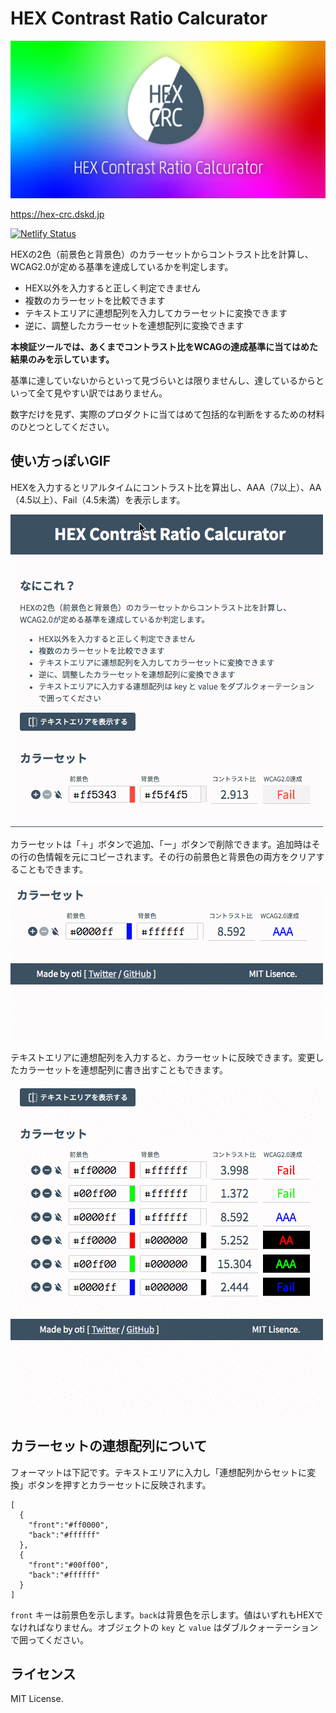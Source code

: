 # HEX Contrast Ratio Calcurator

![](./public/assets/images/ogp.png)

https://hex-crc.dskd.jp

[![Netlify Status](https://api.netlify.com/api/v1/badges/dd371e46-f0e0-4664-ada0-dcc93fe9023e/deploy-status)](https://app.netlify.com/sites/hex-crc/deploys)

HEXの2色（前景色と背景色）のカラーセットからコントラスト比を計算し、WCAG2.0が定める基準を達成しているかを判定します。

- HEX以外を入力すると正しく判定できません
- 複数のカラーセットを比較できます
- テキストエリアに連想配列を入力してカラーセットに変換できます
- 逆に、調整したカラーセットを連想配列に変換できます

**本検証ツールでは、あくまでコントラスト比をWCAGの達成基準に当てはめた結果のみを示しています。**

基準に達していないからといって見づらいとは限りませんし、達しているからといって全て見やすい訳ではありません。

数字だけを見ず、実際のプロダクトに当てはめて包括的な判断をするための材料のひとつとしてください。

## 使い方っぽいGIF

HEXを入力するとリアルタイムにコントラスト比を算出し、AAA（7以上）、AA（4.5以上）、Fail（4.5未満）を表示します。

![](./public/assets/images/screenshot_01.gif)

カラーセットは「＋」ボタンで追加、「ー」ボタンで削除できます。追加時はその行の色情報を元にコピーされます。その行の前景色と背景色の両方をクリアすることもできます。

![](./public/assets/images/screenshot_02.gif)

テキストエリアに連想配列を入力すると、カラーセットに反映できます。変更したカラーセットを連想配列に書き出すこともできます。

![](./public/assets/images/screenshot_03.gif)

## カラーセットの連想配列について

フォーマットは下記です。テキストエリアに入力し「連想配列からセットに変換」ボタンを押すとカラーセットに反映されます。

```
[
  {
    "front":"#ff0000",
    "back":"#ffffff"
  },
  {
    "front":"#00ff00",
    "back":"#ffffff"
  }
]
```

`front` キーは前景色を示します。`back`は背景色を示します。値はいずれもHEXでなければなりません。オブジェクトの `key` と `value` はダブルクォーテーションで囲ってください。

## ライセンス

MIT License.
